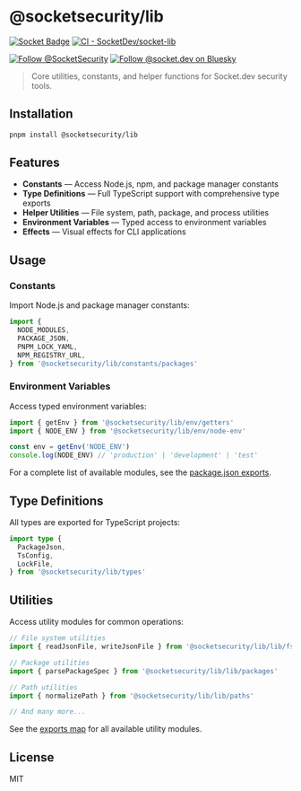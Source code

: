# @socketsecurity/lib

[![Socket Badge](https://socket.dev/api/badge/npm/package/@socketsecurity/lib)](https://socket.dev/npm/package/@socketsecurity/lib)
[![CI - SocketDev/socket-lib](https://github.com/SocketDev/socket-lib/actions/workflows/ci.yml/badge.svg)](https://github.com/SocketDev/socket-lib/actions/workflows/ci.yml)

[![Follow @SocketSecurity](https://img.shields.io/twitter/follow/SocketSecurity?style=social)](https://twitter.com/SocketSecurity)
[![Follow @socket.dev on Bluesky](https://img.shields.io/badge/Follow-@socket.dev-1DA1F2?style=social&logo=bluesky)](https://bsky.app/profile/socket.dev)

> Core utilities, constants, and helper functions for Socket.dev security tools.

## Installation

```bash
pnpm install @socketsecurity/lib
```

## Features

- **Constants** — Access Node.js, npm, and package manager constants
- **Type Definitions** — Full TypeScript support with comprehensive type exports
- **Helper Utilities** — File system, path, package, and process utilities
- **Environment Variables** — Typed access to environment variables
- **Effects** — Visual effects for CLI applications

## Usage

### Constants

Import Node.js and package manager constants:

```typescript
import {
  NODE_MODULES,
  PACKAGE_JSON,
  PNPM_LOCK_YAML,
  NPM_REGISTRY_URL,
} from '@socketsecurity/lib/constants/packages'
```

### Environment Variables

Access typed environment variables:

```typescript
import { getEnv } from '@socketsecurity/lib/env/getters'
import { NODE_ENV } from '@socketsecurity/lib/env/node-env'

const env = getEnv('NODE_ENV')
console.log(NODE_ENV) // 'production' | 'development' | 'test'
```

For a complete list of available modules, see the [package.json exports](./package.json).

## Type Definitions

All types are exported for TypeScript projects:

```typescript
import type {
  PackageJson,
  TsConfig,
  LockFile,
} from '@socketsecurity/lib/types'
```

## Utilities

Access utility modules for common operations:

```typescript
// File system utilities
import { readJsonFile, writeJsonFile } from '@socketsecurity/lib/lib/fs'

// Package utilities
import { parsePackageSpec } from '@socketsecurity/lib/lib/packages'

// Path utilities
import { normalizePath } from '@socketsecurity/lib/lib/paths'

// And many more...
```

See the [exports map](./package.json) for all available utility modules.

## License

MIT
